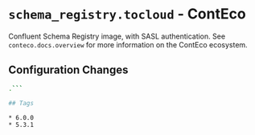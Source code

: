 # `schema_registry.tocloud` - ContEco

Confluent Schema Registry image, with SASL authentication.
See `conteco.docs.overview` for more information on the ContEco ecosystem.

## Configuration Changes

```bash
.```

## Tags

* 6.0.0  
* 5.3.1  
